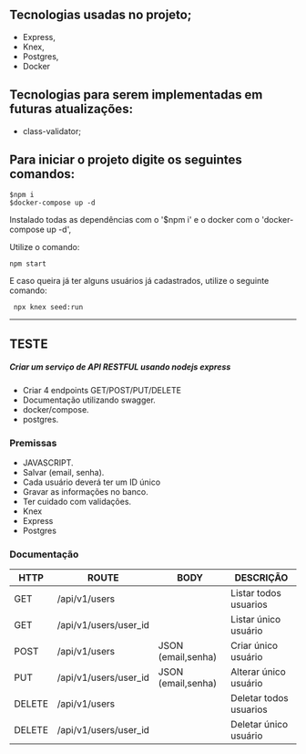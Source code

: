 ## Tecnologias usadas no projeto;
* Express,
* Knex,
* Postgres,
* Docker

## Tecnologias para serem implementadas em futuras atualizações:
* class-validator;

## Para iniciar o projeto digite os seguintes comandos:
```
$npm i
$docker-compose up -d
```
Instalado todas as dependências com o '$npm i' e o docker com o 'docker-compose up -d',

Utilize o comando:
```
npm start
```

E caso queira já ter alguns usuários já cadastrados, utilize o seguinte comando:
```
 npx knex seed:run
```
---
## TESTE
##### Criar um serviço de API RESTFUL usando nodejs express
- Criar 4 endpoints GET/POST/PUT/DELETE
- Documentação utilizando swagger.
- docker/compose.
- postgres.

### Premissas
- JAVASCRIPT.
- Salvar (email, senha).
- Cada usuário deverá ter um ID único
- Gravar as informações no banco.
- Ter cuidado com validações.
- Knex
- Express
- Postgres

### Documentação
HTTP | ROUTE | BODY | DESCRIÇÃO |
| --- | ------ | ------ |  ------ |
| GET | /api/v1/users |  | Listar todos usuarios
| GET | /api/v1/users/user_id | | Listar único usuário
| POST | /api/v1/users | JSON (email,senha) | Criar único usuário
| PUT | /api/v1/users/user_id | JSON (email,senha) | Alterar único usuário
| DELETE | /api/v1/users | | Deletar todos usuarios
| DELETE | /api/v1/users/user_id | | Deletar único usuário